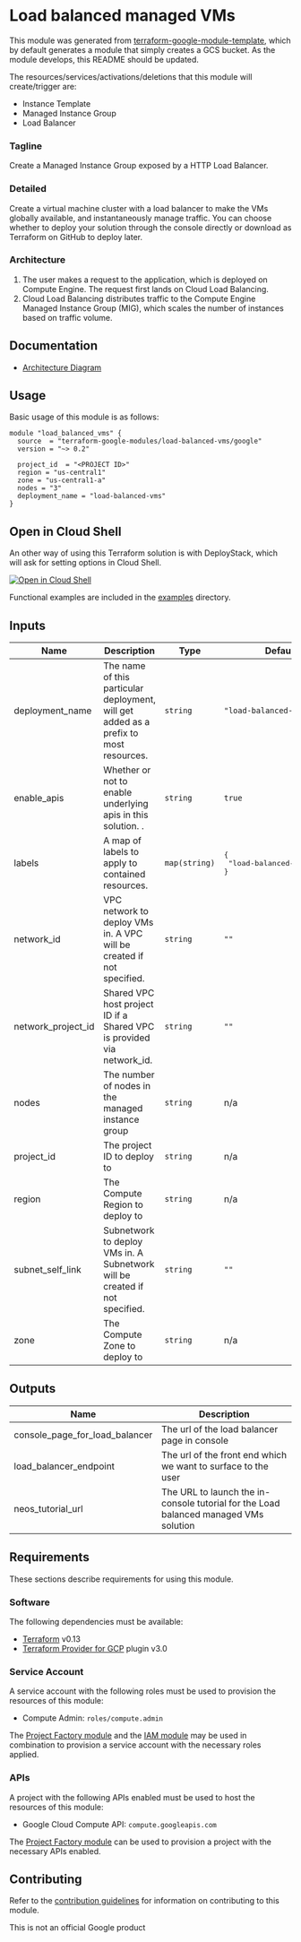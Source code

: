 # Load balanced managed VMs

This module was generated from [terraform-google-module-template](https://github.com/terraform-google-modules/terraform-google-module-template/), which by default generates a module that simply creates a GCS bucket. As the module develops, this README should be updated.

The resources/services/activations/deletions that this module will create/trigger are:

* Instance Template
* Managed Instance Group
* Load Balancer

### Tagline
Create a Managed Instance Group exposed by a HTTP Load Balancer.

### Detailed
Create a virtual machine cluster with a load balancer to make the VMs globally available, and instantaneously manage traffic.
You can choose whether to deploy your solution through the console directly or download as Terraform on GitHub  to deploy later.

### Architecture
1. The user makes a request to the application, which is deployed on Compute Engine. The request first lands on Cloud Load Balancing.
1. Cloud Load Balancing distributes traffic to the Compute Engine Managed Instance Group (MIG), which scales the number of instances based on traffic volume.

## Documentation
- [Architecture Diagram](https://github.com/GoogleCloudPlatform/terraform-google-load-balanced-vms/blob/main/assets/load_balanced_vms_v1.svg)

## Usage

Basic usage of this module is as follows:

```hcl
module "load_balanced_vms" {
  source  = "terraform-google-modules/load-balanced-vms/google"
  version = "~> 0.2"

  project_id  = "<PROJECT ID>"
  region = "us-central1"
  zone = "us-central1-a"
  nodes = "3"
  deployment_name = "load-balanced-vms"
}
```

## Open in Cloud Shell
An other way of using this Terraform solution is with DeployStack, which will
ask for setting options in Cloud Shell.

<a href="https://shell.cloud.google.com/cloudshell/editor?show=terminal&cloudshell_git_repo=https://github.com/GoogleCloudPlatform/terraform-google-load-balanced-vms&cloudshell_image=gcr.io%2Fds-artifacts-cloudshell%2Fdeploystack_custom_image" target="_new">
    <img alt="Open in Cloud Shell" src="https://gstatic.com/cloudssh/images/open-btn.svg">
</a>

Functional examples are included in the
[examples](./examples/) directory.

<!-- BEGINNING OF PRE-COMMIT-TERRAFORM DOCS HOOK -->
## Inputs

| Name | Description | Type | Default | Required |
|------|-------------|------|---------|:--------:|
| deployment\_name | The name of this particular deployment, will get added as a prefix to most resources. | `string` | `"load-balanced-vms"` | no |
| enable\_apis | Whether or not to enable underlying apis in this solution. . | `string` | `true` | no |
| labels | A map of labels to apply to contained resources. | `map(string)` | <pre>{<br>  "load-balanced-vms": true<br>}</pre> | no |
| network\_id | VPC network to deploy VMs in. A VPC will be created if not specified. | `string` | `""` | no |
| network\_project\_id | Shared VPC host project ID if a Shared VPC is provided via network\_id. | `string` | `""` | no |
| nodes | The number of nodes in the managed instance group | `string` | n/a | yes |
| project\_id | The project ID to deploy to | `string` | n/a | yes |
| region | The Compute Region to deploy to | `string` | n/a | yes |
| subnet\_self\_link | Subnetwork to deploy VMs in. A Subnetwork will be created if not specified. | `string` | `""` | no |
| zone | The Compute Zone to deploy to | `string` | n/a | yes |

## Outputs

| Name | Description |
|------|-------------|
| console\_page\_for\_load\_balancer | The url of the load balancer page in console |
| load\_balancer\_endpoint | The url of the front end which we want to surface to the user |
| neos\_tutorial\_url | The URL to launch the in-console tutorial for the Load balanced managed VMs solution |

<!-- END OF PRE-COMMIT-TERRAFORM DOCS HOOK -->

## Requirements

These sections describe requirements for using this module.

### Software

The following dependencies must be available:

- [Terraform][terraform] v0.13
- [Terraform Provider for GCP][terraform-provider-gcp] plugin v3.0

### Service Account

A service account with the following roles must be used to provision
the resources of this module:

- Compute Admin: `roles/compute.admin`

The [Project Factory module][project-factory-module] and the
[IAM module][iam-module] may be used in combination to provision a
service account with the necessary roles applied.

### APIs

A project with the following APIs enabled must be used to host the
resources of this module:

- Google Cloud Compute API: `compute.googleapis.com`

The [Project Factory module][project-factory-module] can be used to
provision a project with the necessary APIs enabled.

## Contributing

Refer to the [contribution guidelines](./CONTRIBUTING.md) for
information on contributing to this module.

[iam-module]: https://registry.terraform.io/modules/terraform-google-modules/iam/google
[project-factory-module]: https://registry.terraform.io/modules/terraform-google-modules/project-factory/google
[terraform-provider-gcp]: https://www.terraform.io/docs/providers/google/index.html
[terraform]: https://www.terraform.io/downloads.html


This is not an official Google product
